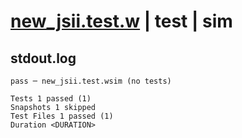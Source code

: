 # [new_jsii.test.w](../../../../../examples/tests/valid/new_jsii.test.w) | test | sim

## stdout.log
```log
pass ─ new_jsii.test.wsim (no tests)

Tests 1 passed (1)
Snapshots 1 skipped
Test Files 1 passed (1)
Duration <DURATION>
```

